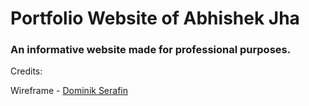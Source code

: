 Portfolio Website of Abhishek Jha
===============

### An informative website made for professional purposes.

Credits:

Wireframe - [Dominik Serafin](dominikserafin.github.io/aurora-template)

